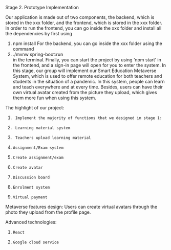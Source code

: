 Stage 2. Prototype Implementation

Our application is made out of two components, the backend, which is stored in the xxx folder, and the frontend, which is stored in the xxx folder.
In order to run the frontend, you can go inside the xxx folder and install all the dependencies by first using 
1.  npm install 
For the backend, you can go inside the xxx folder using the command 
2. ./mvnw spring-boot:run   
     in the terminal.
Finally, you can start the project by using ‘npm start’ in the frontend, and a sign-in page will open for you to enter the system.
In this stage, our group will implement our Smart Education Metaverse System, which is used to offer remote education for both teachers and students in the situation of a pandemic. In this system, people can learn and teach everywhere and at every time. Besides, users can have their own virtual avatar created from the picture they upload, which gives them more fun when using this system.

The highlight of our project:
1.      Implement the majority of functions that we designed in stage 1:
2.      Learning material system 
3.      Teachers upload learning material
4.     Assignment/Exam system
5.     Create assignment/exam
6.     Create avatar
7.     Discussion board
8.     Enrolment system
9.     Virtual payment

Metaverse features design: Users can create virtual avatars through the photo they upload from the profile page.

Advanced technologies:
1.     React
2.     Google cloud service
